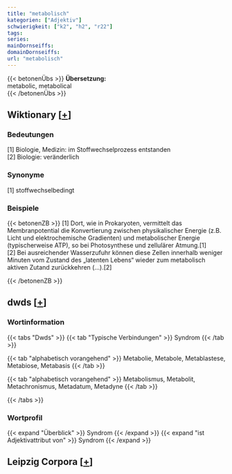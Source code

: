 ```yaml
---
title: "metabolisch"
kategorien: ["Adjektiv"]
schwierigkeit: ["k2", "h2", "r22"]
tags:
series:
mainDornseiffs:
domainDornseiffs:
url: "metabolisch"
---
```


{{< betonenÜbs >}}
**Übersetzung:**  
metabolic, metabolical  
{{< /betonenÜbs >}}

## Wiktionary [[+](https://de.wiktionary.org/wiki/metabolisch)]

### Bedeutungen
[1] Biologie, Medizin: im Stoffwechselprozess entstanden  
[2] Biologie: veränderlich  

### Synonyme
[1] stoffwechselbedingt  

### Beispiele
{{< betonenZB >}}
[1] Dort, wie in Prokaryoten, vermittelt das Membranpotential die Konvertierung zwischen physikalischer Energie (z.B. Licht und elektrochemische Gradienten) und metabolischer Energie (typischerweise ATP), so bei Photosynthese und zellulärer Atmung.[1]  
[2] Bei ausreichender Wasserzufuhr können diese Zellen innerhalb weniger Minuten vom Zustand des „latenten Lebens“ wieder zum metabolisch aktiven Zutand zurückkehren (…).[2]  

{{< /betonenZB >}}


## dwds [[+](https://www.dwds.de/wb/metabolisch)]

### Wortinformation
{{< tabs "Dwds" >}}
{{< tab "Typische Verbindungen" >}}
Syndrom
{{< /tab >}}

{{< tab "alphabetisch vorangehend" >}}
Metabolie, Metabole, Metablastese, Metabiose, Metabasis
{{< /tab >}}

{{< tab "alphabetisch vorangehend" >}}
Metabolismus, Metabolit, Metachronismus, Metadatum, Metadyne
{{< /tab >}}

{{< /tabs >}}

### Wortprofil
{{< expand "Überblick" >}} Syndrom {{< /expand >}}
{{< expand "ist Adjektivattribut von" >}} Syndrom {{< /expand >}}

## Leipzig Corpora [[+](https://corpora.uni-leipzig.de/en/res?word=metabolisch&corpusId=deu_newscrawl-public_2018)]

